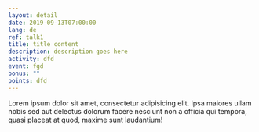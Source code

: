 ```yaml
---
layout: detail
date: 2019-09-13T07:00:00
lang: de
ref: talk1
title: title content
description: description goes here
activity: dfd
event: fgd
bonus: ""
points: dfd
---
```

Lorem ipsum dolor sit amet, consectetur adipisicing elit. Ipsa maiores ullam nobis sed aut delectus dolorum facere nesciunt non a officia qui tempora, quasi placeat at quod, maxime sunt laudantium!